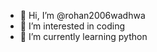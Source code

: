 - 👋 Hi, I’m @rohan2006wadhwa
- 👀 I’m interested in coding 
- 🌱 I’m currently learning python 

<!---
rohan2006wadhwa/rohan2006wadhwa is a ✨ special ✨ repository because its `README.md` (this file) appears on your GitHub profile.
You can click the Preview link to take a look at your changes.
--->
